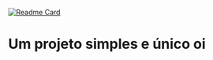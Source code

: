 [![Readme Card](https://github-readme-stats.vercel.app/api/pin/?username=elo1lson&repo=Tomori)](https://github.com/elo1lson/Tomori)

<h1>Um projeto simples e único
oi